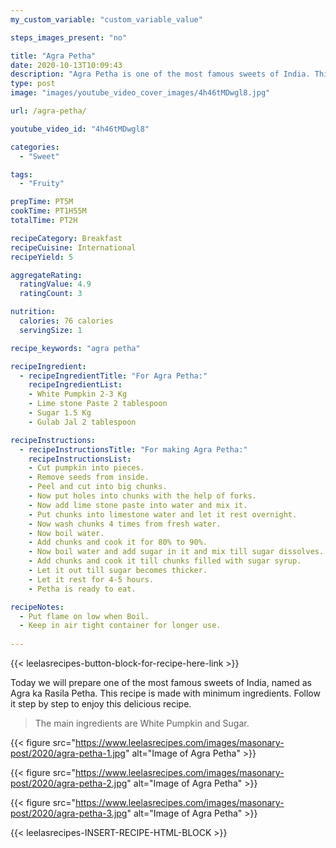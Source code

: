 ```yaml
---
my_custom_variable: "custom_variable_value"

steps_images_present: "no"

title: "Agra Petha"
date: 2020-10-13T10:09:43
description: "Agra Petha is one of the most famous sweets of India. This recipe is made with minimum ingredients."
type: post
image: "images/youtube_video_cover_images/4h46tMDwgl8.jpg"

url: /agra-petha/

youtube_video_id: "4h46tMDwgl8"

categories: 
  - "Sweet"

tags:
  - "Fruity"

prepTime: PT5M
cookTime: PT1H55M
totalTime: PT2H

recipeCategory: Breakfast
recipeCuisine: International
recipeYield: 5

aggregateRating:
  ratingValue: 4.9
  ratingCount: 3

nutrition:
  calories: 76 calories
  servingSize: 1

recipe_keywords: "agra petha"

recipeIngredient:
  - recipeIngredientTitle: "For Agra Petha:"
    recipeIngredientList:
    - White Pumpkin 2-3 Kg
    - Lime stone Paste 2 tablespoon
    - Sugar 1.5 Kg
    - Gulab Jal 2 tablespoon

recipeInstructions:
  - recipeInstructionsTitle: "For making Agra Petha:"
    recipeInstructionsList:
    - Cut pumpkin into pieces.
    - Remove seeds from inside.
    - Peel and cut into big chunks.
    - Now put holes into chunks with the help of forks.
    - Now add lime stone paste into water and mix it.
    - Put chunks into limestone water and let it rest overnight.
    - Now wash chunks 4 times from fresh water.
    - Now boil water.
    - Add chunks and cook it for 80% to 90%.
    - Now boil water and add sugar in it and mix till sugar dissolves.
    - Add chunks and cook it till chunks filled with sugar syrup.
    - Let it out till sugar becomes thicker.
    - Let it rest for 4-5 hours.
    - Petha is ready to eat.

recipeNotes: 
  - Put flame on low when Boil.
  - Keep in air tight container for longer use.
   
---
```


{{< leelasrecipes-button-block-for-recipe-here-link >}}

Today we will prepare one of the most famous sweets of India, named as Agra ka Rasila Petha. This recipe is made with minimum ingredients. Follow it step by step to enjoy this delicious recipe.

> The main ingredients are White Pumpkin and Sugar. 


{{< figure src="https://www.leelasrecipes.com/images/masonary-post/2020/agra-petha-1.jpg" alt="Image of Agra Petha" >}}


{{< figure src="https://www.leelasrecipes.com/images/masonary-post/2020/agra-petha-2.jpg" alt="Image of Agra Petha" >}}

{{< figure src="https://www.leelasrecipes.com/images/masonary-post/2020/agra-petha-3.jpg" alt="Image of Agra Petha" >}}

{{< leelasrecipes-INSERT-RECIPE-HTML-BLOCK >}}

